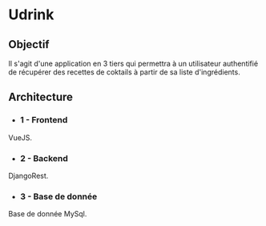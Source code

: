# Udrink

## Objectif

Il s'agit d'une application en 3 tiers qui permettra à un utilisateur authentifié de récupérer des recettes de coktails à partir de sa liste d'ingrédients.

## Architecture

- ### 1 - Frontend
VueJS.
- ### 2 - Backend
DjangoRest.

- ### 3 - Base de donnée

Base de donnée MySql.